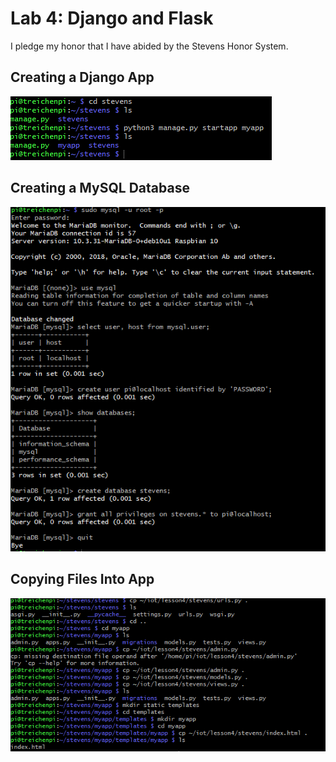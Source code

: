 # Lab 4: Django and Flask

I pledge my honor that I have abided by the Stevens Honor System.

## Creating a Django App

![Creating Django App](assets/djangoapp.png)

## Creating a MySQL Database

![MySQL Database](assets/mysql.png)

## Copying Files Into App

![Copying Files](assets/filecopy.png)
